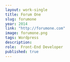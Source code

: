 ```yaml
---
layout: work-single
title: Forum One
slug: forumone
year: 2014
link: "http://forumone.com"
image: forumone.png
tags: Wordpress
description:
role:  Front-End Developer
published: true
---
```

